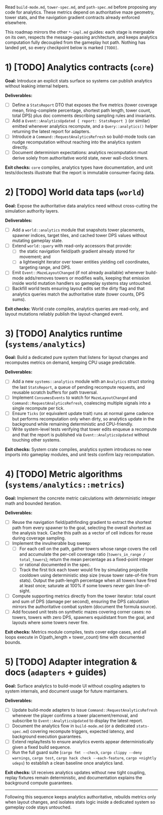 Read `build-mode.md`, `tower-spec.md`, and `path-spec.md` before proposing any
code for analytics. These metrics depend on authoritative maze geometry, tower
stats, and the navigation gradient contracts already enforced elsewhere.

This roadmap mirrors the other `*-impl.md` guides: each stage is mergeable on
its own, respects the message-passing architecture, and keeps analytics
computation fully decoupled from the gameplay hot path. Nothing has landed yet,
so every checkpoint below is marked `[TODO]`.

# 1) [TODO] Analytics contracts (`core`)

**Goal:** Introduce an explicit stats surface so systems can publish analytics
without leaking internal helpers.

**Deliverables:**

* [ ] Define a `StatsReport` DTO that exposes the five metrics (tower coverage mean,
  firing-complete percentage, shortest path length, tower count, total DPS) plus
  doc comments describing sampling rules and invariants.
* [ ] Add a `Event::AnalyticsUpdated { report: StatsReport }` (or similar) emitted
  whenever analytics recompute, and a `Query::analytics()` helper returning the
  latest report for adapters.
* [ ] Introduce a `Command::RequestAnalyticsRefresh` so build-mode tools can nudge
  recomputation without reaching into the analytics system directly.
* [ ] Document determinism expectations: analytics recomputation must derive solely
  from authoritative world state, never wall-clock timers.

**Exit checks:** `core` compiles, analytics types have documentation, and unit
tests/doctests illustrate that the report is immutable consumer-facing data.

# 2) [TODO] World data taps (`world`)

**Goal:** Expose the authoritative data analytics need without cross-cutting the
simulation authority layers.

**Deliverables:**

* [ ] Add a `world::analytics` module that snapshots tower placements, spawner
  indices, target tiles, and cached tower DPS values without mutating gameplay
  state.
* [ ] Extend `world::query` with read-only accessors that provide:
  * [ ] the static navigation field/path gradient already stored for movement; and
  * [ ] a lightweight iterator over tower entities yielding cell coordinates,
    targeting range, and DPS.
* [ ] Emit `Event::MazeLayoutChanged` (if not already available) whenever build-mode
  adds/removes towers or modifies walls, keeping that emission inside world
  mutation handlers so gameplay systems stay untouched.
* [ ] Backfill world tests ensuring layout edits set the dirty flag and that
  analytics queries match the authoritative state (tower counts, DPS sums).

**Exit checks:** World crate compiles, analytics queries are read-only, and
layout mutations reliably publish the layout-changed event.

# 3) [TODO] Analytics runtime (`systems/analytics`)

**Goal:** Build a dedicated pure system that listens for layout changes and
recomputes metrics on demand, keeping CPU usage predictable.

**Deliverables:**

* [ ] Add a new `systems::analytics` module with an `Analytics` struct storing the
  last `StatsReport`, a queue of pending recompute requests, and reusable scratch
  buffers for path traversal.
* [ ] Implement `ConsumesEvents` to watch for `MazeLayoutChanged` and
  `Command::RequestAnalyticsRefresh`, coalescing multiple signals into a single
  recompute per tick.
* [ ] Ensure `Ticks` (or equivalent update trait) runs at normal game cadence but
  performs recomputation only when dirty, so analytics update in the background
  while remaining deterministic and CPU-friendly.
* [ ] Write system-level tests verifying that tower edits enqueue a recompute and
  that the report is published via `Event::AnalyticsUpdated` without touching
  other systems.

**Exit checks:** System crate compiles, analytics system introduces no new
imports into gameplay modules, and unit tests confirm lazy recomputation.

# 4) [TODO] Metric algorithms (`systems/analytics::metrics`)

**Goal:** Implement the concrete metric calculations with deterministic integer
math and bounded iteration.

**Deliverables:**

* [ ] Reuse the navigation field/pathfinding gradient to extract the shortest path
  from every spawner to the goal, selecting the overall shortest as the analysis
  track. Cache this path as a vector of cell indices for reuse during coverage
  sampling.
* [ ] Implement the invulnerable bug sweep:
  * [ ] For each cell on the path, gather towers whose range covers the cell and
    accumulate the per-cell coverage ratio (`towers_in_range / total_towers`);
    return the mean percentage as a fixed-point integer or rational documented
    in the spec.
  * [ ] Track the first tick each tower would fire by simulating projectile cooldown
    using deterministic step size (reuse tower rate-of-fire from stats). Output
    the path-length percentage when all towers have fired at least once;
    saturate at 100% if some towers never gain line-of-sight.
* [ ] Compute supporting metrics directly from the tower iterator: total count and
  sum of DPS (damage per second), ensuring the DPS calculation mirrors the
  authoritative combat system (document the formula source).
* [ ] Add focused unit tests on synthetic mazes covering corner cases: no towers,
  towers with zero DPS, spawners equidistant from the goal, and layouts where
  some towers never fire.

**Exit checks:** Metrics module compiles, tests cover edge cases, and all loops
execute in O(path_length × tower_count) time with documented bounds.

# 5) [TODO] Adapter integration & docs (`adapters` + guides)

**Goal:** Surface analytics to build-mode UI without coupling adapters to system
internals, and document usage for future maintainers.

**Deliverables:**

* [ ] Update build-mode adapters to issue `Command::RequestAnalyticsRefresh` whenever
  the player confirms a tower placement/removal, and subscribe to
  `Event::AnalyticsUpdated` to display the latest report.
* [ ] Document the analytics flow in `build-mode.md` (or a dedicated `stats-spec.md`)
  covering recompute triggers, expected latency, and background execution
  guarantees.
* [ ] Extend replay/tests to ensure analytics events appear deterministically given
  a fixed build sequence.
* [ ] Run the full guard suite (`cargo fmt --check`, `cargo clippy --deny warnings`,
  `cargo test`, `cargo hack check --each-feature`, `cargo +nightly udeps`) to
  establish a clean baseline once analytics land.

**Exit checks:** UI receives analytics updates without new tight coupling,
replay fixtures remain deterministic, and documentation explains the background
compute guarantees.

---

Following this sequence keeps analytics authoritative, rebuilds metrics only when
layout changes, and isolates stats logic inside a dedicated system so gameplay
code stays untouched.
